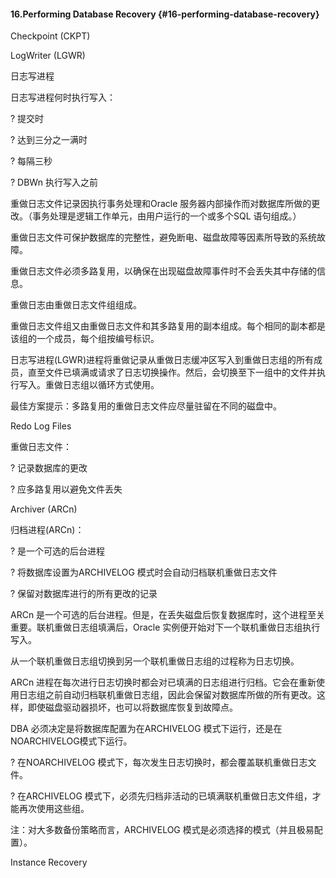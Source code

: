 #### 16.Performing Database Recovery {#16-performing-database-recovery}

Checkpoint (CKPT)

LogWriter (LGWR)

日志写进程

日志写进程何时执行写入：

? 提交时

? 达到三分之一满时

? 每隔三秒

? DBWn 执行写入之前

重做日志文件记录因执行事务处理和Oracle 服务器内部操作而对数据库所做的更改。（事务处理是逻辑工作单元，由用户运行的一个或多个SQL 语句组成。）

重做日志文件可保护数据库的完整性，避免断电、磁盘故障等因素所导致的系统故障。

重做日志文件必须多路复用，以确保在出现磁盘故障事件时不会丢失其中存储的信息。

重做日志由重做日志文件组组成。

重做日志文件组又由重做日志文件和其多路复用的副本组成。每个相同的副本都是该组的一个成员，每个组按编号标识。

日志写进程(LGWR)进程将重做记录从重做日志缓冲区写入到重做日志组的所有成员，直至文件已填满或请求了日志切换操作。然后，会切换至下一组中的文件并执行写入。重做日志组以循环方式使用。

最佳方案提示：多路复用的重做日志文件应尽量驻留在不同的磁盘中。

Redo Log Files

重做日志文件：

? 记录数据库的更改

? 应多路复用以避免文件丢失

Archiver (ARCn)

归档进程(ARCn)：

? 是一个可选的后台进程

? 将数据库设置为ARCHIVELOG 模式时会自动归档联机重做日志文件

? 保留对数据库进行的所有更改的记录

ARCn 是一个可选的后台进程。但是，在丢失磁盘后恢复数据库时，这个进程至关重要。联机重做日志组填满后，Oracle 实例便开始对下一个联机重做日志组执行写入。

从一个联机重做日志组切换到另一个联机重做日志组的过程称为日志切换。

ARCn 进程在每次进行日志切换时都会对已填满的日志组进行归档。它会在重新使用日志组之前自动归档联机重做日志组，因此会保留对数据库所做的所有更改。这样，即使磁盘驱动器损坏，也可以将数据库恢复到故障点。

DBA 必须决定是将数据库配置为在ARCHIVELOG 模式下运行，还是在NOARCHIVELOG模式下运行。

? 在NOARCHIVELOG 模式下，每次发生日志切换时，都会覆盖联机重做日志文件。

? 在ARCHIVELOG 模式下，必须先归档非活动的已填满联机重做日志文件组，才能再次使用这些组。

注：对大多数备份策略而言，ARCHIVELOG 模式是必须选择的模式（并且极易配置）。

Instance Recovery